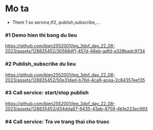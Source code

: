 # Mo ta 
- Them 1 so service,tf2, publish,subscribe,...



### #1 Demo hien thi bang du lieu 
https://github.com/bien2552001/leg_3dof_day_22_08-2023/assets/128835452/30568df1-457d-48eb-adfd-a328badc9734

### #2 Publish_subscribe du lieu  
https://github.com/bien2552001/leg_3dof_day_22_08-2023/assets/128835452/50e31ded-b76d-4ca9-acea-2c84357eef35

### #3 Call service: start/stop publish   
https://github.com/bien2552001/leg_3dof_day_22_08-2023/assets/128835452/d34dda67-9435-43ab-8759-4b1e223ec993

### #4 Call service: Tra ve trang thai cho truoc 

